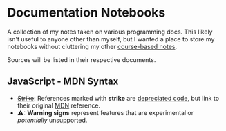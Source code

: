 # Documentation Notebooks

A collection of my notes taken on various programming docs. This likely isn't useful to anyone other than myself, but I wanted a place to store my notebooks without cluttering my other [course-based notes](https://github.com/mdawsondev/cs-notebooks).

Sources will be listed in their respective documents.

## JavaScript - MDN Syntax
* ~~[Strike](#)~~: References marked with **strike** are [depreciated code](https://en.wikipedia.org/wiki/Deprecation), but link to their original [MDN](https://developer.mozilla.org/en-US/docs/Web/JavaScript) reference.
* ⚠: **Warning signs** represent features that are experimental or *potentially* unsupported.
